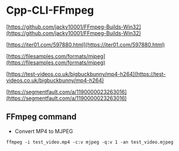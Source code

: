 # Cpp-CLI-FFmpeg
 
[https://github.com/jacky10001/FFmpeg-Builds-Win32](https://github.com/jacky10001/FFmpeg-Builds-Win32)

[https://iter01.com/597880.html](https://iter01.com/597880.html)

[https://filesamples.com/formats/mjpeg](https://filesamples.com/formats/mjpeg)

[https://test-videos.co.uk/bigbuckbunny/mp4-h264](https://test-videos.co.uk/bigbuckbunny/mp4-h264)

[https://segmentfault.com/a/1190000023263016](https://segmentfault.com/a/1190000023263016)

## FFmpeg command

- Convert MP4 to MJPEG

```
ffmpeg -i test_video.mp4 -c:v mjpeg -q:v 1 -an test_video.mjpeg
```